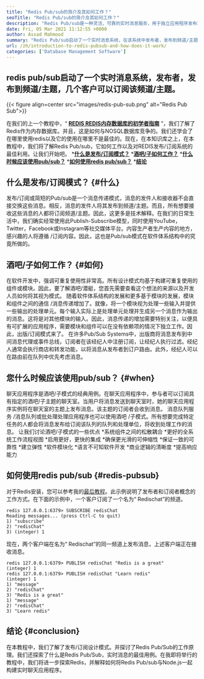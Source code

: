 ```yaml
---
title: "Redis Pub/sub的简介及其如何工作？" 
seoTitle: "Redis Pub/sub的简介及其如何工作？" 
description: "Redis Pub/sub是一种灵活，可靠的实时消息服务，用于独立应用程序发布和订阅异步事件。" 
date: Fri, 05 Mar 2021 11:12:55 +0000
author: Assad Mahmood
summary: "Redis Pub/sub启动了一个实时消息系统，在该系统中发布者，发布到频道/主题，几个客户可以订阅该频道/主题。" 
url: /zh/introduction-to-redis-pubsub-and-how-does-it-work/
categories: ['Database Management Software']
---
```


## redis pub/sub启动了一个实时消息系统，发布者，发布到频道/主题，几个客户可以订阅该频道/主题。

{{< figure align=center src="images/redis-pub-sub.png" alt="Redis Pub Sub">}}

在我们的上一个教程中，“ **[REDIS REDIS内存数据库的初学者指南][1]** ”，我们了解了Redis作为内存数据库。并且，这是如何与NOSQL数据库竞争的。我们还学会了在哪里使用redis以及它的使用在哪里不是最佳的。现在，在本知识库之上，在本教程中，我们将了解Redis Pub/sub，它如何工作以及对REDIS发布/订阅系统的最佳利用。让我们开始吧。
  ***[什么是发布/订阅模式？][2]** 
  ***[酒吧/子如何工作？][3]** 
  ***[什么时候应该使用pub/sub？][4]** 
  ***[如何使用redis pub/sub？][5]** 
  ***[结论][6]** 

## 什么是发布/订阅模式？   {#什么}
发布/订阅或简短的Pub/sub是一个消息传递模式，消息的发件人和接收器不会直接交换这些消息。相反，消息的发件人将其发布到频道/主题。而且，所有想要接收这些消息的人都将订阅频道/主题。因此，这更多是技术解释。在我们的日常生活中，我们确实经常使用此Publish-Subscribe模型，同时使用YouTube，Twitter，Facebook或Instagram等社交媒体平台。内容生产者生产内容的地方，感兴趣的人将遵循 /订阅内容。因此，这也是Pub/sub模式在软件体系结构中的究竟所做的。

## 酒吧/子如何工作？   {#如何}
在软件开发中，强调可重复使用性非常高。所有设计模式均基于构建可重复使用的组件或模块。因此，要了解酒吧/潜艇，您首先需要查看这个想法的来源以及开发人员如何将其视为模式。
随着软件体系结构的发展和更多基于模块的发展，模块和组件之间的通信 /消息传递增加了。就像，将一个模块视为处理一些输入并提供一些输出的处理单元。每个输入实际上是处理单元处理并生成另一个消息作为输出的消息。这将是对其他模块的输入。因此，消息传递的增加需要特别关注，以便具有可扩展的应用程序，需要模块和组件可以在没有依赖项的情况下独立工作。因此，出版/订阅模式来了。
在许多Pub/Sub Systems中，出版商将消息发布到中间消息代理或事件总线，订阅者在该经纪人中注册订阅，让经纪人执行过滤。经纪人通常会执行商店和转发功能，以将消息从发布者到订户路由。此外，经纪人可以在路由前在队列中优先考虑消息。

## **您什么时候应该使用pub/sub？**   {#when}
聊天应用程序是酒吧/子模式的经典用例。在聊天应用程序中，参与者可以订阅具有指定的酒吧/子主题的聊天室。当用户将消息发送到聊天室时，她的聊天应用程序实例将在聊天室的主题上发布消息。该主题的订阅者会收到消息。
消息队列服务 /消息队列或批处理处理应用程序也可以使用酒吧 /子模式。所有想要完成特定任务的人都会将消息发布给订阅该队列的队列和处理单位，将收到处理工作的消息。
让我们讨论酒吧/子模式的一些优点
  *系统组件之间的松散耦合
  *更好的全系统工作流程视图
  *启用更好，更快的集成
  *确保更光滑的可伸缩性
  *保证一致的可靠性
  *建立弹性
  *软件模块化
  *语言不可知软件开发
  *商业逻辑的清晰度
  *提高响应能力

## 如何使用redis pub/sub   {#redis-pubsub}
对于Redis安装，您可以参考我的[最后教程][1]。此示例说明了发布者和订阅者概念的工作方式。在下面的示例中，一个客户订阅了一个名为“ Redischat”的频道。
```
redis 127.0.0.1:6379> SUBSCRIBE redisChat  
Reading messages... (press Ctrl-C to quit) 
1) "subscribe" 
2) "redisChat" 
3) (integer) 1 
```
现在，两个客户端在名为“ Redischat”的同一频道上发布消息，上述客户端正在接收消息。
```
redis 127.0.0.1:6379> PUBLISH redisChat "Redis is a great"  
(integer) 1  
redis 127.0.0.1:6379> PUBLISH redisChat "Learn redis"  
(integer) 1   
1) "message" 
2) "redisChat" 
3) "Redis is a great" 
1) "message" 
2) "redisChat" 
3) "Learn redis" 

```

## 结论 {#conclusion}
在本教程中，我们了解了发布/订阅设计模式。并探讨了Redis Pub/Sub的工作原理。我们还探索了什么是Redis Pub/Sub，实时消息的最佳用例。在我即将举行的教程中，我们将进一步探索Redis，并解释如何将Redis Pub/sub与Node.js一起构建实时聊天应用程序。

  
[1]: https://blog.containerize.com/database-management-software/a-beginners-guide-to-redis-in-memory-database/
[2]: #what
[3]: #how
[4]: #when
[5]: #redis-pubsub
[6]: #conclusion
